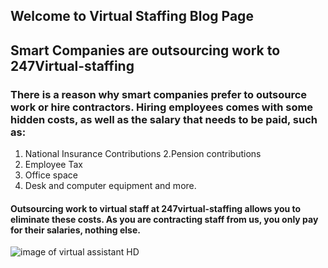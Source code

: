 ## Welcome to Virtual Staffing Blog Page

## Smart Companies are outsourcing work to 247Virtual-staffing

### There is a reason why smart companies prefer to outsource work or hire contractors. Hiring employees comes with some hidden costs, as well as the salary that needs to be paid, such as:

1. National Insurance Contributions
2.Pension contributions 
3. Employee Tax
4. Office space
5. Desk and computer equipment and more.

#### Outsourcing work to virtual staff at 247virtual-staffing allows you to eliminate these costs. As you are contracting staff from us, you only pay for their salaries, nothing else.

![image of virtual assistant HD](https://www.google.com.bd/url?sa=i&source=imgres&cd=&cad=rja&uact=8&ved=2ahUKEwj76bGpkcfkAhWNfH0KHb6QAuMQjRx6BAgBEAQ&url=https%3A%2F%2Fwww.pngfind.com%2Fmpng%2FiJiRTow_personal-assistant-graphic-hd-png-download%2F&psig=AOvVaw2YGdxc2w9ny3U2TBM8EWqo&ust=1568235148690657)
